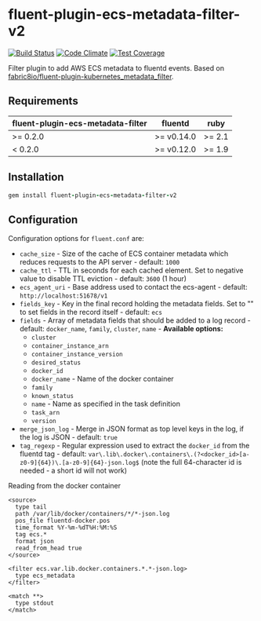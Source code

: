 # fluent-plugin-ecs-metadata-filter-v2

[![Build Status](https://travis-ci.org/michaelgruber/fluent-plugin-ecs-metadata-filter.svg?branch=master)](https://travis-ci.org/michaelgruber/fluent-plugin-ecs-metadata-filter)
[![Code Climate](https://codeclimate.com/github/michaelgruber/fluent-plugin-ecs-metadata-filter/badges/gpa.svg)](https://codeclimate.com/github/michaelgruber/fluent-plugin-ecs-metadata-filter)
[![Test Coverage](https://codeclimate.com/github/michaelgruber/fluent-plugin-ecs-metadata-filter/badges/coverage.svg)](https://codeclimate.com/github/michaelgruber/fluent-plugin-ecs-metadata-filter/coverage)

Filter plugin to add AWS ECS metadata to fluentd events. Based on [fabric8io/fluent-plugin-kubernetes_metadata_filter](https://github.com/fabric8io/fluent-plugin-kubernetes_metadata_filter).

## Requirements

| fluent-plugin-ecs-metadata-filter | fluentd | ruby |
|------------------------|---------|------|
| >= 0.2.0 | >= v0.14.0 | >= 2.1 |
|  < 0.2.0 | >= v0.12.0 | >= 1.9 |

## Installation

```ruby
gem install fluent-plugin-ecs-metadata-filter-v2
```

## Configuration

Configuration options for `fluent.conf` are:

* `cache_size`     - Size of the cache of ECS container metadata which reduces requests to the API server  - default: `1000`
* `cache_ttl`      - TTL in seconds for each cached element. Set to negative value to disable TTL eviction - default: `3600` (1 hour)
* `ecs_agent_uri`  - Base address used to contact the ecs-agent
                   - default: `http://localhost:51678/v1`
* `fields_key`     - Key in the final record holding the metadata fields.  Set to "" to set fields in the record itself - default: `ecs`
* `fields`         - Array of metadata fields that should be added to a log record                         - default: `docker_name`, `family`, `cluster`, `name` - **Available options:**
  + `cluster`
  + `container_instance_arn`
  + `container_instance_version`
  + `desired_status`
  + `docker_id`
  + `docker_name`                - Name of the docker container
  + `family`
  + `known_status`
  + `name`                       - Name as specified in the task definition
  + `task_arn`
  + `version`
* `merge_json_log` - Merge in JSON format as top level keys in the log, if the log is JSON                 - default: `true`
* `tag_regexp`     - Regular expression used to extract the `docker_id` from the fluentd tag               - default: `var\.lib\.docker\.containers\.(?<docker_id>[a-z0-9]{64})\.[a-z0-9]{64}-json.log$` (note the full 64-character id is needed - a short id will not work)

Reading from the docker container 

```
<source>
  type tail
  path /var/lib/docker/containers/*/*-json.log
  pos_file fluentd-docker.pos
  time_format %Y-%m-%dT%H:%M:%S
  tag ecs.*
  format json
  read_from_head true
</source>

<filter ecs.var.lib.docker.containers.*.*-json.log>
  type ecs_metadata
</filter>

<match **>
  type stdout
</match>
```
